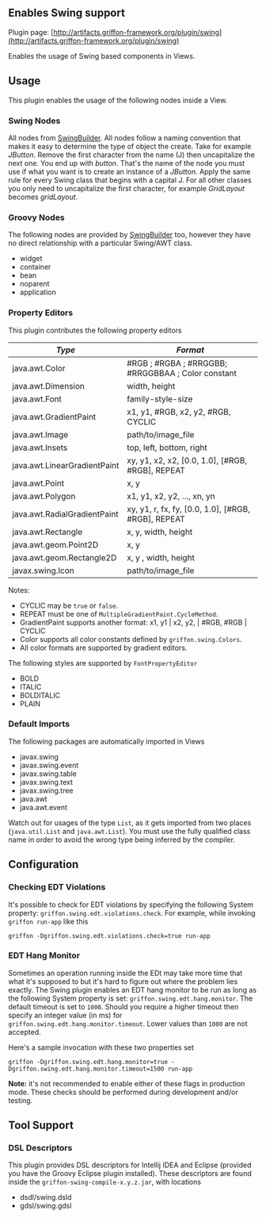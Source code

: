
Enables Swing support
---------------------

Plugin page: [http://artifacts.griffon-framework.org/plugin/swing](http://artifacts.griffon-framework.org/plugin/swing)


Enables the usage of Swing based components in Views.

Usage
-----
This plugin enables the usage of the following nodes inside a View.

### Swing Nodes

All nodes from [SwingBuilder][1]. All nodes follow a naming convention that
makes it easy to determine the type of object the create. Take for example
*JButton*. Remove the first character from the name (J) then uncapitalize the
next one. You end up with *button*. That's the name of the node you must use if
what you want is to create an instance of a *JButton*. Apply the same rule for
every Swing class that begins with a capital J. For all other classes you only
need to uncapitalize the first character, for example *GridLayout* becomes
*gridLayout*.

### Groovy Nodes

The following nodes are provided by [SwingBuilder][1] too, however they have no
direct relationship with a particular Swing/AWT class.

 * widget
 * container
 * bean
 * noparent
 * application

### Property Editors

This plugin contributes the following property editors

| *Type*                       | *Format*                                            |
| ---------------------------- | --------------------------------------------------- |
| java.awt.Color               | #RGB ; #RGBA ; #RRGGBB; #RRGGBBAA ; Color constant  |
| java.awt.Dimension           | width, height                                       |
| java.awt.Font                | family-style-size                                   |
| java.awt.GradientPaint       | x1, y1, #RGB, x2, y2, #RGB, CYCLIC                  |
| java.awt.Image               | path/to/image_file                                  |
| java.awt.Insets              | top, left, bottom, right                            |
| java.awt.LinearGradientPaint | xy, y1, x2, x2, [0.0, 1.0], [#RGB, #RGB], REPEAT    |
| java.awt.Point               | x, y                                                |
| java.awt.Polygon             | x1, y1, x2, y2, ..., xn, yn                         |
| java.awt.RadialGradientPaint | xy, y1, r, fx, fy, [0.0, 1.0], [#RGB, #RGB], REPEAT |
| java.awt.Rectangle           | x, y, width, height                                 |
| java.awt.geom.Point2D        | x, y                                                |
| java.awt.geom.Rectangle2D    | x, y , width, height                                |
| javax.swing.Icon             | path/to/image_file                                  |

Notes:

 * CYCLIC may be `true` or `false`.
 * REPEAT must be one of `MultipleGradientPaint.CycleMethod`.
 * GradientPaint supports another format: x1, y1 | x2, y2, | #RGB, #RGB | CYCLIC
 * Color supports all color constants defined by `griffon.swing.Colors`.
 * All color formats are supported by gradient editors.

The following styles are supported by `FontPropertyEditor`

 * BOLD
 * ITALIC
 * BOLDITALIC
 * PLAIN

### Default Imports

The following packages are automatically imported in Views

 * javax.swing
 * javax.swing.event
 * javax.swing.table
 * javax.swing.text
 * javax.swing.tree
 * java.awt
 * java.awt.event

Watch out for usages of the type `List`, as it gets imported from two places
(`java.util.List` and `java.awt.List`). You must use the fully qualified class
name in order to avoid the wrong type being inferred by the compiler.

Configuration
-------------

### Checking EDT Violations

It's possible to check for EDT violations by specifying the following System
property: `griffon.swing.edt.violations.check`. For example, while invoking
`griffon run-app` like this

    griffon -Dgriffon.swing.edt.violations.check=true run-app

### EDT Hang Monitor

Sometimes an operation running inside the EDt may take more time that what it's
supposed to but it's hard to figure out where the problem lies exactly. The
Swing plugin enables an EDT hang monitor to be run as long as the following
System property is set: `griffon.swing.edt.hang.monitor`. The default timeout
is set to `1000`. Should you require a higher timeout then specify an integer
value (in ms) for `griffon.swing.edt.hang.monitor.timeout`. Lower values than
`1000` are not accepted.

Here's a sample invocation with these two properties set

    griffon -Dgriffon.swing.edt.hang.monitor=true -Dgriffon.swing.edt.hang.monitor.timeout=1500 run-app

**Note:** it's not recommended to enable either of these flags in production
mode. These checks should be performed during development and/or testing.

Tool Support
------------

### DSL Descriptors

This plugin provides DSL descriptors for Intellij IDEA and Eclipse (provided
you have the Groovy Eclipse plugin installed). These descriptors are found
inside the `griffon-swing-compile-x.y.z.jar`, with locations

 * dsdl/swing.dsld
 * gdsl/swing.gdsl

[1]: http://groovy.codehaus.org/Swing+Builder


